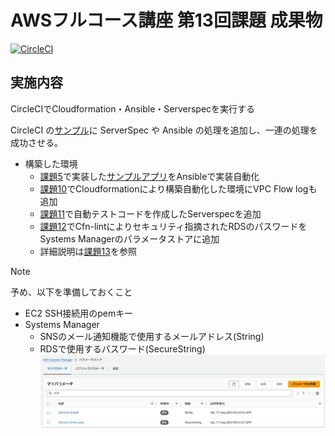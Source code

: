 # AWSフルコース講座 第13回課題 成果物

[![CircleCI](https://dl.circleci.com/status-badge/img/gh/SUZUKI-Takayuki-0404/Lecture13-CI/tree/main.svg?style=svg)](https://dl.circleci.com/status-badge/redirect/gh/SUZUKI-Takayuki-0404/Lecture13-CI/tree/main)  

## 実施内容
CircleCIでCloudformation・Ansible・Serverspecを実行する

CircleCI の[サンプル](https://github.com/MasatoshiMizumoto/raisetech_documents/tree/main/aws/samples/circleci)に ServerSpec や Ansible の処理を追加し、一連の処理を成功させる。  
- 構築した環境
  - [課題5](https://github.com/SUZUKI-Takayuki-0404/RaiseTechAWS/blob/main/lecture05.md)で実装した[サンプルアプリ](https://github.com/yuta-ushijima/raisetech-live8-sample-app.git)をAnsibleで実装自動化  
  - [課題10](https://github.com/SUZUKI-Takayuki-0404/RaiseTechAWS/blob/main/lecture10.md)でCloudformationにより構築自動化した環境にVPC Flow logも追加  
  - [課題11](https://github.com/SUZUKI-Takayuki-0404/RaiseTechAWS/blob/main/lecture11.md)で自動テストコードを作成したServerspecを追加  
  - [課題12](https://github.com/SUZUKI-Takayuki-0404/RaiseTechAWS/blob/main/lecture12.md)でCfn-lintによりセキュリティ指摘されたRDSのパスワードをSystems Managerのパラメータストアに追加  
  - 詳細説明は[課題13](https://github.com/SUZUKI-Takayuki-0404/RaiseTechAWS/blob/lecture13/lecture13.md)を参照  

> [!NOTE]  
> 予め、以下を準備しておくこと
> - EC2 SSH接続用のpemキー  
> - Systems Manager
>   - SNSのメール通知機能で使用するメールアドレス\(String\)  
>   - RDSで使用するパスワード\(SecureString\)  
      ![図](images_lec13/11-3-20_cfn_ssm_created.PNG)  
